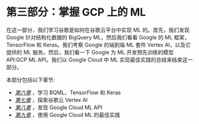 

# 第三部分：掌握 GCP 上的 ML

在这一部分，我们学习谷歌是如何在谷歌云平台中实现 ML 的。首先，我们发现 Google 针对结构化数据的 BigQuery ML，然后我们看看 Google 的 ML 框架，TensorFlow 和 Keras。我们考察 Google 的端到端 ML 套件 Vertex AI，以及它提供的 ML 服务。然后，我们看一下 Google 为 ML 开发预先训练的模型 API:GCP ML API。我们以 Google Cloud 中 ML 实现最佳实践的总结来结束这一部分。

本部分包括以下章节:

*   [*第六章*](B18333_06.xhtml#_idTextAnchor133) ，学习 BQML、TensorFlow 和 Keras
*   [*第七章*](B18333_07.xhtml#_idTextAnchor143) ，探索谷歌云 Vertex AI
*   [*第八章*](B18333_08.xhtml#_idTextAnchor159) ，发现 Google Cloud ML API
*   [*第九章*](B18333_09.xhtml#_idTextAnchor168) ，使用 Google Cloud ML 的最佳实践